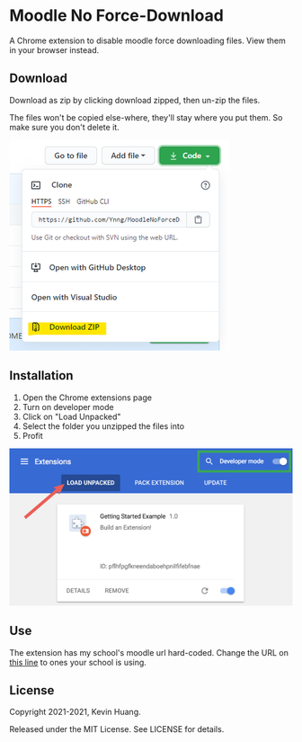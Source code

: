 # Moodle No Force-Download

A Chrome extension to disable moodle force downloading files. View them in your browser instead.

## Download
Download as zip by clicking download zipped, then un-zip the files.

The files won't be copied else-where, they'll stay where you put them.
So make sure you don't delete it.

![](https://raw.githubusercontent.com/Ynng/MoodleNoForceDownload/master/download.png)

## Installation
1. Open the Chrome extensions page
2. Turn on developer mode
3. Click on "Load Unpacked"
4. Select the folder you unzipped the files into
5. Profit

![](https://raw.githubusercontent.com/Ynng/MoodleNoForceDownload/master/install.png)

## Use
The extension has my school's moodle url hard-coded.
Change the URL on [this line](https://github.com/Ynng/MoodleNoForceDownload/blob/master/background.js#L6) to ones your school is using.

## License
Copyright 2021-2021, Kevin Huang.

Released under the MIT License. See LICENSE for details.
